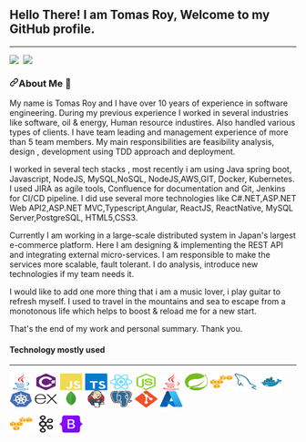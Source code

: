 <h2>Hello There! I am Tomas Roy, Welcome to my GitHub profile. </h2>
<hr/>
<a href="https://www.linkedin.com/in/tomasroy2017/" rel="nofollow">
  <img align="left" width="24px" src="https://camo.githubusercontent.com/d659d2bac00c01b42bffbae84bdc121e828b8fecd5b4949ffa2575f5d9e4a371/68747470733a2f2f63646e2e6a7364656c6976722e6e65742f6e706d2f73696d706c652d69636f6e734076332f69636f6e732f6c696e6b6564696e2e737667" data-canonical-src="https://cdn.jsdelivr.net/npm/simple-icons@v3/icons/linkedin.svg" style="max-width: 100%;">
</a>
<a href="mailto:tomas.cse.ju@gmail.com">
  <img align="left" width="26px" src="https://camo.githubusercontent.com/c9a89a6426081483aa6cd371bdecae44045961437b349ea97097d476978436f4/68747470733a2f2f63646e2e6a7364656c6976722e6e65742f6e706d2f73696d706c652d69636f6e734076332f69636f6e732f676d61696c2e737667" data-canonical-src="https://cdn.jsdelivr.net/npm/simple-icons@v3/icons/gmail.svg" style="max-width: 100%;">
</a>
<br/>
<h3 dir="auto"><a id="user-content-about-me-" class="anchor" aria-hidden="true" href="#about-me-"><svg class="octicon octicon-link" viewBox="0 0 16 16" version="1.1" width="16" height="16" aria-hidden="true"><path fill-rule="evenodd" d="M7.775 3.275a.75.75 0 001.06 1.06l1.25-1.25a2 2 0 112.83 2.83l-2.5 2.5a2 2 0 01-2.83 0 .75.75 0 00-1.06 1.06 3.5 3.5 0 004.95 0l2.5-2.5a3.5 3.5 0 00-4.95-4.95l-1.25 1.25zm-4.69 9.64a2 2 0 010-2.83l2.5-2.5a2 2 0 012.83 0 .75.75 0 001.06-1.06 3.5 3.5 0 00-4.95 0l-2.5 2.5a3.5 3.5 0 004.95 4.95l1.25-1.25a.75.75 0 00-1.06-1.06l-1.25 1.25a2 2 0 01-2.83 0z"></path></svg></a>About Me <g-emoji class="g-emoji" alias="rocket" fallback-src="https://github.githubassets.com/images/icons/emoji/unicode/1f680.png">🚀</g-emoji></h3>
<p>My name is Tomas Roy and I have over 10 years of experience in software engineering. During my previous experience I worked in several industries like software, oil & energy, Human resource industires.  Also handled various  types of clients. I  have team leading and management experience of more than 5 team members.  My main responsibilities are feasibility analysis, design , development using TDD approach and deployment.

 I worked in several tech stacks , most recently i am using Java spring boot, Javascript, NodeJS, MySQL,NoSQL, NodeJS,AWS,GIT, Docker, Kubernetes. I used JIRA as agile tools, Confluence for documentation and Git, Jenkins for CI/CD pipeline. I did use several more technologies like C#.NET,ASP.NET Web API2,ASP.NET MVC,Typescript,Angular, ReactJS, ReactNative, MySQL Server,PostgreSQL, HTML5,CSS3.

 Currently I am working in a large-scale distributed system in  Japan's largest e-commerce platform. 
Here I am designing & implementing the REST API and integrating external micro-services. I am responsible to make the services more  scalable, fault tolerant. I do analysis, introduce new technologies if my team needs it.

I would like to add one more thing that i am a music lover, i play guitar to refresh myself. I used to travel in the mountains and sea to escape from a monotonous life which helps to boost & reload me for a new start.

That's the end of my work  and personal summary.
Thank you.
</p>
<h4>Technology mostly used</h4>
<hr/>
<div dir="auto">
  <p>
<img align="center" alt="java" height="30" width="40" src="https://github.com/devicons/devicon/blob/master/icons/java/java-original.svg" style="max-width: 100%;">
  <img align="center" alt="csharp" height="30" width="40" src="https://github.com/devicons/devicon/blob/master/icons/csharp/csharp-plain.svg" style="max-width: 100%;">
 <img align="center" alt="js" height="30" width="40" src="https://raw.githubusercontent.com/devicons/devicon/master/icons/javascript/javascript-plain.svg" style="max-width: 100%;">
 <img align="center" alt="ts" height="30" width="40" src="https://raw.githubusercontent.com/devicons/devicon/master/icons/typescript/typescript-plain.svg" style="max-width: 100%;">
<img align="center" alt="react" height="30" width="40" src="https://raw.githubusercontent.com/devicons/devicon/master/icons/react/react-original.svg" style="max-width: 100%;">
 <img align="center" alt="Node" height="30" width="40" src="https://raw.githubusercontent.com/devicons/devicon/master/icons/nodejs/nodejs-original.svg" style="max-width: 100%;">
 <img align="center" alt="Java" height="30" width="40" src="https://raw.githubusercontent.com/devicons/devicon/master/icons/java/java-plain.svg" style="max-width: 100%;">
 <img align="center" alt="Spring" height="30" width="40" src="https://raw.githubusercontent.com/devicons/devicon/master/icons/spring/spring-original.svg" style="max-width: 100%;">
 <img align="center" alt="AWS" height="30" width="40" src="https://raw.githubusercontent.com/devicons/devicon/master/icons/amazonwebservices/amazonwebservices-original.svg" style="max-width: 100%;">
 <img align="center" alt="MySQL" height="30" width="40" src="https://raw.githubusercontent.com/devicons/devicon/master/icons/mysql/mysql-original.svg" style="max-width: 100%;">
<img align="center" alt="docker" height="30" width="40" src="https://github.com/devicons/devicon/blob/master/icons/docker/docker-original.svg" style="max-width: 100%;">
<img align="center" alt="kubernetes" height="30" width="40" src="https://github.com/devicons/devicon/blob/master/icons/kubernetes/kubernetes-plain.svg" style="max-width: 100%;">
  <img align="center" alt="express" height="30" width="40" src="https://github.com/devicons/devicon/blob/master/icons/express/express-original.svg" style="max-width: 100%;">
<img align="center" alt="mongodb" height="30" width="40" src="https://github.com/devicons/devicon/blob/master/icons/mongodb/mongodb-original.svg" style="max-width: 100%;">
<img align="center" alt="Jenkins" height="30" width="40" src="https://github.com/devicons/devicon/blob/master/icons/jenkins/jenkins-original.svg" style="max-width: 100%;">
<img align="center" alt="postgresql" height="30" width="40" src="https://github.com/devicons/devicon/blob/master/icons/postgresql/postgresql-original.svg" style="max-width: 100%;">
<img align="center" alt="git" height="30" width="40" src="https://github.com/devicons/devicon/blob/master/icons/git/git-original.svg" style="max-width: 100%;">
<img align="center" alt="azure" height="30" width="40" src="https://github.com/devicons/devicon/blob/master/icons/azure/azure-original.svg" style="max-width: 100%;">
</p>
<p>

<img align="center" alt="azure" height="30" width="40" src="https://github.com/devicons/devicon/blob/master/icons/amazonwebservices/amazonwebservices-original.svg" style="max-width: 100%;">
<img align="center" alt="kafka" height="30" width="40" src="https://github.com/devicons/devicon/blob/master/icons/apachekafka/apachekafka-original.svg" style="max-width: 100%;">
<img align="center" alt="bootstrap" height="30" width="40" src="https://github.com/devicons/devicon/blob/master/icons/bootstrap/bootstrap-original.svg" style="max-width: 100%;">
  </p>
</div>

